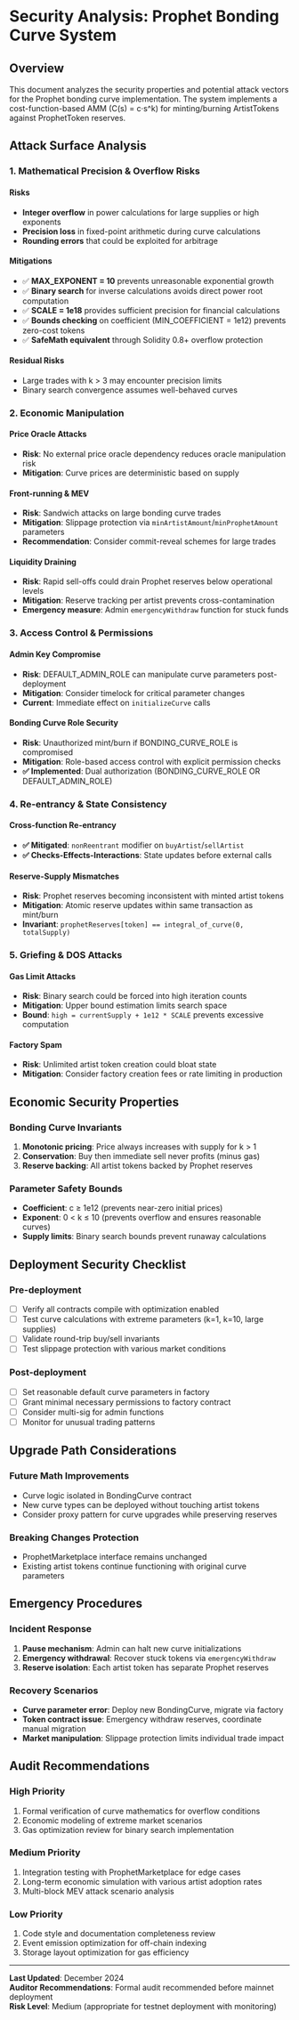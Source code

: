# Security Analysis: Prophet Bonding Curve System

## Overview
This document analyzes the security properties and potential attack vectors for the Prophet bonding curve implementation. The system implements a cost-function-based AMM (C(s) = c·s^k) for minting/burning ArtistTokens against ProphetToken reserves.

## Attack Surface Analysis

### 1. Mathematical Precision & Overflow Risks

#### Risks
- **Integer overflow** in power calculations for large supplies or high exponents
- **Precision loss** in fixed-point arithmetic during curve calculations
- **Rounding errors** that could be exploited for arbitrage

#### Mitigations
- ✅ **MAX_EXPONENT = 10** prevents unreasonable exponential growth
- ✅ **Binary search** for inverse calculations avoids direct power root computation  
- ✅ **SCALE = 1e18** provides sufficient precision for financial calculations
- ✅ **Bounds checking** on coefficient (MIN_COEFFICIENT = 1e12) prevents zero-cost tokens
- ✅ **SafeMath equivalent** through Solidity 0.8+ overflow protection

#### Residual Risks
- Large trades with k > 3 may encounter precision limits
- Binary search convergence assumes well-behaved curves

### 2. Economic Manipulation

#### Price Oracle Attacks
- **Risk**: No external price oracle dependency reduces oracle manipulation risk
- **Mitigation**: Curve prices are deterministic based on supply

#### Front-running & MEV
- **Risk**: Sandwich attacks on large bonding curve trades
- **Mitigation**: Slippage protection via `minArtistAmount`/`minProphetAmount` parameters
- **Recommendation**: Consider commit-reveal schemes for large trades

#### Liquidity Draining
- **Risk**: Rapid sell-offs could drain Prophet reserves below operational levels  
- **Mitigation**: Reserve tracking per artist prevents cross-contamination
- **Emergency measure**: Admin `emergencyWithdraw` function for stuck funds

### 3. Access Control & Permissions

#### Admin Key Compromise
- **Risk**: DEFAULT_ADMIN_ROLE can manipulate curve parameters post-deployment
- **Mitigation**: Consider timelock for critical parameter changes
- **Current**: Immediate effect on `initializeCurve` calls

#### Bonding Curve Role Security
- **Risk**: Unauthorized mint/burn if BONDING_CURVE_ROLE is compromised
- **Mitigation**: Role-based access control with explicit permission checks
- **✅ Implemented**: Dual authorization (BONDING_CURVE_ROLE OR DEFAULT_ADMIN_ROLE)

### 4. Re-entrancy & State Consistency

#### Cross-function Re-entrancy
- **✅ Mitigated**: `nonReentrant` modifier on `buyArtist`/`sellArtist`
- **✅ Checks-Effects-Interactions**: State updates before external calls

#### Reserve-Supply Mismatches
- **Risk**: Prophet reserves becoming inconsistent with minted artist tokens
- **Mitigation**: Atomic reserve updates within same transaction as mint/burn
- **Invariant**: `prophetReserves[token] == integral_of_curve(0, totalSupply)`

### 5. Griefing & DOS Attacks

#### Gas Limit Attacks
- **Risk**: Binary search could be forced into high iteration counts
- **Mitigation**: Upper bound estimation limits search space
- **Bound**: `high = currentSupply + 1e12 * SCALE` prevents excessive computation

#### Factory Spam
- **Risk**: Unlimited artist token creation could bloat state
- **Mitigation**: Consider factory creation fees or rate limiting in production

## Economic Security Properties

### Bonding Curve Invariants
1. **Monotonic pricing**: Price always increases with supply for k > 1
2. **Conservation**: Buy then immediate sell never profits (minus gas)
3. **Reserve backing**: All artist tokens backed by Prophet reserves

### Parameter Safety Bounds
- **Coefficient**: c ≥ 1e12 (prevents near-zero initial prices)
- **Exponent**: 0 < k ≤ 10 (prevents overflow and ensures reasonable curves)
- **Supply limits**: Binary search bounds prevent runaway calculations

## Deployment Security Checklist

### Pre-deployment
- [ ] Verify all contracts compile with optimization enabled
- [ ] Test curve calculations with extreme parameters (k=1, k=10, large supplies)
- [ ] Validate round-trip buy/sell invariants
- [ ] Test slippage protection with various market conditions

### Post-deployment
- [ ] Set reasonable default curve parameters in factory
- [ ] Grant minimal necessary permissions to factory contract
- [ ] Consider multi-sig for admin functions
- [ ] Monitor for unusual trading patterns

## Upgrade Path Considerations

### Future Math Improvements
- Curve logic isolated in BondingCurve contract
- New curve types can be deployed without touching artist tokens
- Consider proxy pattern for curve upgrades while preserving reserves

### Breaking Changes Protection
- ProphetMarketplace interface remains unchanged
- Existing artist tokens continue functioning with original curve parameters

## Emergency Procedures

### Incident Response
1. **Pause mechanism**: Admin can halt new curve initializations
2. **Emergency withdrawal**: Recover stuck tokens via `emergencyWithdraw`
3. **Reserve isolation**: Each artist token has separate Prophet reserves

### Recovery Scenarios
- **Curve parameter error**: Deploy new BondingCurve, migrate via factory
- **Token contract issue**: Emergency withdraw reserves, coordinate manual migration
- **Market manipulation**: Slippage protection limits individual trade impact

## Audit Recommendations

### High Priority
1. Formal verification of curve mathematics for overflow conditions
2. Economic modeling of extreme market scenarios
3. Gas optimization review for binary search implementation

### Medium Priority  
1. Integration testing with ProphetMarketplace for edge cases
2. Long-term economic simulation with various artist adoption rates
3. Multi-block MEV attack scenario analysis

### Low Priority
1. Code style and documentation completeness review
2. Event emission optimization for off-chain indexing
3. Storage layout optimization for gas efficiency

---

**Last Updated**: December 2024  
**Auditor Recommendations**: Formal audit recommended before mainnet deployment  
**Risk Level**: Medium (appropriate for testnet deployment with monitoring) 
